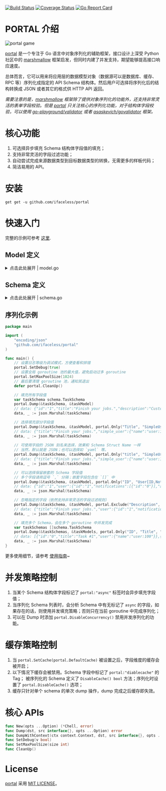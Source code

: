 [![Build Status](https://travis-ci.com/iFaceless/portal.svg?branch=master)](https://travis-ci.com/iFaceless/portal)
[![Coverage Status](https://coveralls.io/repos/github/iFaceless/portal/badge.svg?branch=master&branch=master)](https://coveralls.io/github/iFaceless/portal?branch=master)
[![Go Report Card](https://goreportcard.com/badge/github.com/iFaceless/portal)](https://goreportcard.com/report/github.com/iFaceless/portal)

# PORTAL 介绍
![portal game](https://s2.ax1x.com/2019/09/28/u1TnEt.jpg)

[portal](https://github.com/iFaceless/portal/) 是一个专注于 Go 语言中对象序列化的辅助框架，接口设计上深受 Python 社区中的 [marshmallow](https://github.com/marshmallow-code/marshmallow) 框架启发，但同时内建了并发支持，期望能够提高接口响应速度。

总体而言，它可以用来将应用层的数据模型对象（数据源可以是数据库、缓存、RPC 等）序列化成指定的 API Schema 结构体。然后用户可选择将序列化后的结构转换成 JSON 或者其它的格式供 HTTP API 返回。

*需要注意的是，[marshmallow](https://github.com/marshmallow-code/marshmallow) 框架除了提供对象序列化的功能外，还支持非常灵活的表单字段校验。但是 [portal](https://github.com/iFaceless/portal/) 只关注核心的序列化功能，对于结构体字段校验，可以使用 [go-playground/validator](https://github.com/go-playground/validator) 或者 [asaskevich/govalidator](https://github.com/asaskevich/govalidator) 框架。*

# 核心功能

1. 可选择异步填充 Schema 结构体字段值的填充；
1. 支持非常灵活的字段过滤功能；
1. 自动尝试完成来源数据类型到目标数据类型的转换，无需更多的样板代码；
1. 简洁易用的 API。

# 安装

```
get get -u github.com/ifaceless/portal
```

# 快速入门

完整的示例可参考 [这里](./examples/todo).

## Model 定义

<details>
<summary>点击此处展开 | model.go</summary>

```go
type NotificationModel struct {
	ID      int
	Title   string
	Content string
}

type UserModel struct {
	ID int
}

func (u *UserModel) Fullname() string {
	return fmt.Sprintf("user:%d", u.ID)
}

func (u *UserModel) Notifications() (result []*NotificationModel) {
	for i := 0; i < 1; i++ {
		result = append(result, &NotificationModel{
			ID:      i,
			Title:   fmt.Sprintf("title_%d", i),
			Content: fmt.Sprintf("content_%d", i),
		})
	}
	return
}

type TaskModel struct {
	ID     int
	UserID int
	Title  string
}

func (t *TaskModel) User() *UserModel {
	return &UserModel{t.UserID}
}
```
    
</details>


## Schema 定义

<details>
	<summary>点击此处展开 | schema.go</summary>
	
```go
type NotiSchema struct {
	ID      string `json:"id,omitempty"`
	Title   string `json:"title,omitempty"`
	Content string `json:"content,omitempty"`
}

type UserSchema struct {
	ID                   string        `json:"id,omitempty"`
	// Get user name from `UserModel.Fullname()`
	Name                 string        `json:"name,omitempty" portal:"attr:Fullname"`
	Notifications        []*NotiSchema `json:"notifications,omitempty" portal:"nested"`
	AnotherNotifications []*NotiSchema `json:"another_notifications,omitempty" portal:"nested;attr:Notifications"`
}

type TaskSchema struct {
	ID          string      `json:"id,omitempty"`
	Title       string      `json:"title,omitempty"`
	Description string      `json:"description,omitempty" portal:"meth:GetDescription"`
	// UserSchema is a nested schema
	User        *UserSchema `json:"user,omitempty" portal:"nested"`
	// We just want `Name` field for `SimpleUser`.
	// Besides, the data source is the same with `UserSchema`
	SimpleUser  *UserSchema `json:"simple_user,omitempty" portal:"nested;only:Name;attr:User"`
}

func (ts *TaskSchema) GetDescription(model *model.TaskModel) string {
	return "Custom description"
}
```

</details>


## 序列化示例

```go
package main

import (
	"encoding/json"
	"github.com/ifaceless/portal"
)

func main() {
	// 设置日志等级为调试模式，方便查看和排错
	portal.SetDebug(true)
	// 设置全局 goroutine 池的最大值，避免启动过多 goroutine
	portal.SetMaxPoolSize(1024)
	// 最后要清理 goroutine 池，通知其退出
	defer portal.CleanUp()

	// 填充所有字段值
	var taskSchema schema.TaskSchema
	portal.Dump(&taskSchema, &taskModel)
	// data: {"id":"1","title":"Finish your jobs.","description":"Custom description","user":{"id":"1","name":"user:1","notifications":[{"id":"0","title":"title_0","content":"content_0"}],"another_notifications":[{"id":"0","title":"title_0","content":"content_0"}]},"simple_user":{"name":"user:1"}}
	data, _ := json.Marshal(taskSchema)

	// 选择填充部分字段值
	portal.Dump(&taskSchema, &taskModel, portal.Only("Title", "SimpleUser"))
	// data: {"title":"Finish your jobs.","simple_user":{"name":"user:1"}}
	data, _ := json.Marshal(taskSchema)
	
	// 可使用字段的 JSON 别名来选择，效果和 Schema Struct Name 一样
	// 当然，默认就是 JSON；也可以选择如 `yaml` 等。
	portal.Dump(&taskSchema, &taskModel, portal.Only("title", "SimpleUser"), portal.FieldAliasMapTagName("json"))
	// data: {"title":"Finish your jobs.","simple_user":{"name":"user:1"}}
	data, _ := json.Marshal(taskSchema)

	// 可以选择保留嵌套的 Schema 字段值
	// 多个字段请用逗号 `,` 分隔；嵌套字段包含在 `[]` 中
	portal.Dump(&taskSchema, &taskModel, portal.Only("ID", "User[ID,Notifications[ID],AnotherNotifications[Title]]", "SimpleUser"))
	// data: {"id":"1","user":{"id":"1","notifications":[{"id":"0"}],"another_notifications":[{"title":"title_0"}]},"simple_user":{"name":"user:1"}}
	data, _ := json.Marshal(taskSchema)

	// 忽略指定的字段（依然支持非常灵活的字段过滤规则）
	portal.Dump(&taskSchema, &taskModel, portal.Exclude("Description", "ID", "User[Name,Notifications[ID,Content],AnotherNotifications], SimpleUser"))
	// data: {"title":"Finish your jobs.","user":{"id":"1","notifications":[{"title":"title_0"}]}}
	data, _ := json.Marshal(taskSchema)

	// 填充多个 Schema，会在多个 goroutine 中并发完成
	var taskSchemas []schema.TaskSchema
	portal.Dump(&taskSchemas, &taskModels, portal.Only("ID", "Title", "User[Name]"))
	// data: [{"id":"0","title":"Task #1","user":{"name":"user:100"}},{"id":"1","title":"Task #2","user":{"name":"user:101"}}]
	data, _ := json.Marshal(taskSchema)
}

```

更多使用细节，请参考 [使用指南](./USERGUIDE.md)~ 

# 并发策略控制

1. 当某个 Schema 结构体字段标记了 `portal:"async"` 标签时会异步填充字段值；
1. 当序列化 Schema 列表时，会分析 Schema 中有无标记了 `async` 的字段，如果存在的话，则使用并发填充策略；否则只在当前 goroutine 中完成序列化；
1. 可以在 Dump 时添加 `portal.DisableConcurrency()` 禁用并发序列化的功能。

# 缓存策略控制
1. 当 `portal.SetCache(portal.DefaultCache)` 被设置之后，字段维度的缓存会被开启；
1. 以下情况下缓存会被禁用。Schema 字段中标记了 `portal:"diablecache"` 的 Tag； 被序列化的 Schema 定义了 `DisableCache() bool` 方法；序列化时设置了 `portal.DisableCache()` 选项；
1. 缓存只针对单个 schema 的单次 dump 操作，dump 完成之后缓存即失效。


# 核心 APIs

```go
func New(opts ...Option) (*Chell, error)
func Dump(dst, src interface{}, opts ...Option) error 
func DumpWithContext(ctx context.Context, dst, src interface{}, opts ...Option)
func SetDebug(v bool)
func SetMaxPoolSize(size int)
func CleanUp()
```
# License

[portal](https://github.com/iFaceless/portal) 采用 [MIT LICENSE](./LICENSE)。
